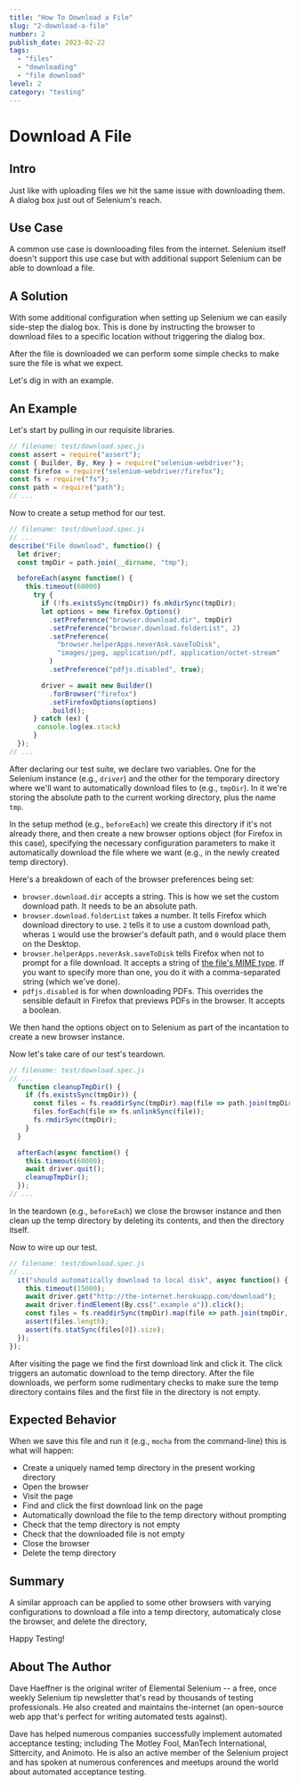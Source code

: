 ```yaml
---
title: "How To Download a File"
slug: "2-download-a-file"
number: 2
publish_date: 2023-02-22
tags:
  - "files"
  - "downloading"
  - "file download"
level: 2
category: "testing"
---
```


# Download A File

## Intro

Just like with uploading files we hit the same issue with downloading them. A dialog box just out of Selenium's reach.

## Use Case

A common use case is downlooading files from the internet. Selenium itself doesn't support this use case but with additional support Selenium can be able to download a file.

## A Solution

With some additional configuration when setting up Selenium we can easily side-step the dialog box. This is done by instructing the browser to download files to a specific location without triggering the dialog box.

After the file is downloaded we can perform some simple checks to make sure the file is what we expect.

Let's dig in with an example.

## An Example

Let's start by pulling in our requisite libraries.

```javascript
// filename: test/download.spec.js
const assert = require("assert");
const { Builder, By, Key } = require("selenium-webdriver");
const firefox = require("selenium-webdriver/firefox");
const fs = require("fs");
const path = require("path");
// ...
```

Now to create a setup method for our test.

```javascript
// filename: test/download.spec.js
// ...
describe("File download", function() {
  let driver;
  const tmpDir = path.join(__dirname, "tmp");

  beforeEach(async function() {
    this.timeout(60000)
      try {
        if (!fs.existsSync(tmpDir)) fs.mkdirSync(tmpDir);
        let options = new firefox.Options()
          .setPreference("browser.download.dir", tmpDir)
          .setPreference("browser.download.folderList", 2)
          .setPreference(
            "browser.helperApps.neverAsk.saveToDisk",
            "images/jpeg, application/pdf, application/octet-stream"
          )
          .setPreference("pdfjs.disabled", true);

        driver = await new Builder()
          .forBrowser("firefox")
          .setFirefoxOptions(options)
          .build(); 
      } catch (ex) {
       console.log(ex.stack)
      }
  });
// ...
```

After declaring our test suite, we declare two variables. One for the Selenium instance (e.g., `driver`) and the other for the temporary directory where we'll want to automatically download files to (e.g., `tmpDir`). In it we're storing the absolute path to the current working directory, plus the name `tmp`.

In the setup method (e.g., `beforeEach`) we create this directory if it's not already there, and then create a new browser options object (for Firefox in this case), specifying the necessary configuration parameters to make it automatically download the file where we want (e.g., in the newly created temp directory).

Here's a breakdown of each of the browser preferences being set:

+ `browser.download.dir` accepts a string. This is how we set the custom download path. It needs to be an absolute path.
+ `browser.download.folderList` takes a number. It tells Firefox which download directory to use. `2` tells it to use a custom download path, wheras `1` would use the browser's default path, and `0` would place them on the Desktop.
+ `browser.helperApps.neverAsk.saveToDisk` tells Firefox when not to prompt for a file download. It accepts a string of [the file's MIME type](http://en.wikipedia.org/wiki/Internet_media_type). If you want to specify more than one, you do it with a comma-separated string (which we've done).
+ `pdfjs.disabled` is for when downloading PDFs. This overrides the sensible default in Firefox that previews PDFs in the browser. It accepts a boolean.

We then hand the options object on to Selenium as part of the incantation to create a new browser instance.

Now let's take care of our test's teardown.

```javascript
// filename: test/download.spec.js
// ...
  function cleanupTmpDir() {
    if (fs.existsSync(tmpDir)) {
      const files = fs.readdirSync(tmpDir).map(file => path.join(tmpDir, file));
      files.forEach(file => fs.unlinkSync(file));
      fs.rmdirSync(tmpDir);
    }
  }

  afterEach(async function() {
    this.timeout(60000);
    await driver.quit();
    cleanupTmpDir(); 
  });
// ...
```

In the teardown (e.g., `beforeEach`) we close the browser instance and then clean up the temp directory by deleting its contents, and then the directory itself.

Now to wire up our test.

```javascript
// filename: test/download.spec.js
// ...
  it("should automatically download to local disk", async function() {
    this.timeout(15000);
    await driver.get("http://the-internet.herokuapp.com/download");
    await driver.findElement(By.css(".example a")).click();
    const files = fs.readdirSync(tmpDir).map(file => path.join(tmpDir, file));
    assert(files.length);
    assert(fs.statSync(files[0]).size);
  });
});
```

After visiting the page we find the first download link and click it. The click triggers an automatic download to the temp directory. After the file downloads, we perform some rudimentary checks to make sure the temp directory contains files and the first file in the directory is not empty.

## Expected Behavior

When we save this file and run it (e.g., `mocha` from the command-line) this is what will happen:

+ Create a uniquely named temp directory in the present working directory
+ Open the browser
+ Visit the page
+ Find and click the first download link on the page
+ Automatically download the file to the temp directory without prompting
+ Check that the temp directory is not empty
+ Check that the downloaded file is not empty
+ Close the browser
+ Delete the temp directory

## Summary

A similar approach can be applied to some other browsers with varying configurations to download a file into a temp directory, automaticaly close the browser, and delete the directory,

Happy Testing!

## About The Author

Dave Haeffner is the original writer of Elemental Selenium -- a free, once weekly Selenium tip newsletter that's read by thousands of testing professionals. He also created and maintains the-internet (an open-source web app that's perfect for writing automated tests against).

Dave has helped numerous companies successfully implement automated acceptance testing; including The Motley Fool, ManTech International, Sittercity, and Animoto. He is also an active member of the Selenium project and has spoken at numerous conferences and meetups around the world about automated acceptance testing.

